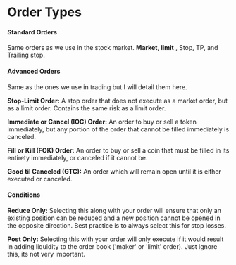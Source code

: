 # Order Types

#### Standard Orders

Same orders as we use in the stock market. **Market**, **limit** , Stop, TP, and
Trailing stop.

#### Advanced Orders

Same as the ones we use in trading but I will detail them here.

**Stop-Limit Order:** A stop order that does not execute as a market order, but
as a limit order. Contains the same risk as a limit order.

**Immediate or Cancel (IOC) Order:** An order to buy or sell a token immediately, 
but any portion of the order that cannot be filled immediately is canceled.

**Fill or Kill (FOK) Order:** An order to buy or sell a coin that must be filled
in its entirety immediately, or canceled if it cannot be.

**Good til Canceled (GTC):** An order which will remain open until it is either
executed or canceled.

#### Conditions

**Reduce Only:** Selecting this along with your order will ensure that only an 
existing position can be reduced and a new position cannot be opened in the 
opposite direction. Best practice is to always select this for stop losses.

**Post Only:** Selecting this with your order will only execute if it would 
result in adding liquidity to the order book ('maker' or 'limit' order). Just 
ignore this, its not very important.
